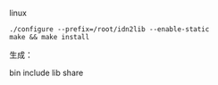linux

```
./configure --prefix=/root/idn2lib --enable-static
make && make install
```

生成：

bin  include  lib  share

